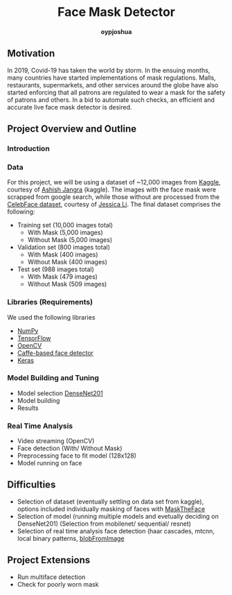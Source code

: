 <h1 align="center">Face Mask Detector</h1>
<h4 align="center">oypjoshua</h2>


## Motivation

In 2019, Covid-19 has taken the world by storm. In the ensuing months, many countries have started implementations of mask regulations. Malls, restaurants, supermarkets, and other services around the globe have also started enforcing that all patrons are regulated to wear a mask for the safety of patrons and others. In a bid to automate such checks, an efficient and accurate live face mask detector is desired.

## Project Overview and Outline

### Introduction

### Data

For this project, we will be using a dataset of ~12,000 images from [Kaggle](https://www.kaggle.com/ashishjangra27/face-mask-12k-images-dataset), courtesy of [Ashish Jangra](https://www.kaggle.com/ashishjangra27) (kaggle). The images with the face mask were scrapped from google search, while those without are processed from the [CelebFace dataset](https://www.kaggle.com/jessicali9530/celeba-dataset), courtesy of [Jessica Li](https://www.kaggle.com/jessicali9530). The final dataset comprises the following:

  - Training set (10,000 images total)
    - With Mask (5,000 images)
    - Without Mask (5,000 images)
  - Validation set (800 images total)
    - With Mask (400 images)
    - Without Mask (400 images)
  - Test set (988 images total)
    - With Mask (479 images)
    - Without Mask (509 images)
 
### Libraries (Requirements)

We used the following libraries

- [NumPy](https://numpy.org/)
- [TensorFlow](https://www.tensorflow.org/)
- [OpenCV](https://opencv.org/)
- [Caffe-based face detector](https://caffe.berkeleyvision.org/)
- [Keras](https://keras.io/)

### Model Building and Tuning

  - Model selection [DenseNet201](https://www.mathworks.com/help/deeplearning/ref/densenet201.html)
  - Model building
  - Results

### Real Time Analysis

  - Video streaming (OpenCV)
  - Face detection (With/ Without Mask)
  - Preprocessing face to fit model (128x128)
  - Model running on face

## Difficulties

  - Selection of dataset (eventually settling on data set from kaggle), options included individually masking of faces with [MaskTheFace](https://github.com/aqeelanwar/MaskTheFace)
  - Selection of model (running multiple models and evetually deciding on DenseNet201) (Selection from mobilenet/ sequential/ resnet)
  - Selection of real time analysis face detection (haar cascades, mtcnn, local binary patterns, [blobFromImage](https://www.pyimagesearch.com/2017/11/06/deep-learning-opencvs-blobfromimage-works/)

## Project Extensions

  - Run multiface detection
  - Check for poorly worn mask
